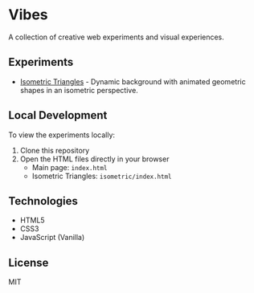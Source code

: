 # Vibes

A collection of creative web experiments and visual experiences.

## Experiments

- [Isometric Triangles](/isometric/index.html) - Dynamic background with animated geometric shapes in an isometric perspective.

## Local Development

To view the experiments locally:

1. Clone this repository
2. Open the HTML files directly in your browser
   - Main page: `index.html`
   - Isometric Triangles: `isometric/index.html`

## Technologies

- HTML5
- CSS3
- JavaScript (Vanilla)

## License

MIT